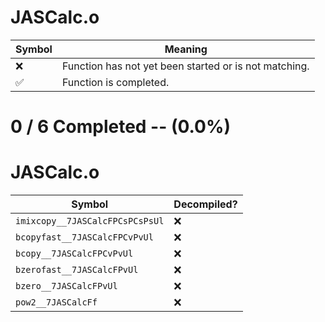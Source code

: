 # JASCalc.o
| Symbol | Meaning 
| ------------- | ------------- 
| :x: | Function has not yet been started or is not matching. 
| :white_check_mark: | Function is completed. 


# 0 / 6 Completed -- (0.0%)
# JASCalc.o
| Symbol | Decompiled? |
| ------------- | ------------- |
| `imixcopy__7JASCalcFPCsPCsPsUl` | :x: |
| `bcopyfast__7JASCalcFPCvPvUl` | :x: |
| `bcopy__7JASCalcFPCvPvUl` | :x: |
| `bzerofast__7JASCalcFPvUl` | :x: |
| `bzero__7JASCalcFPvUl` | :x: |
| `pow2__7JASCalcFf` | :x: |

